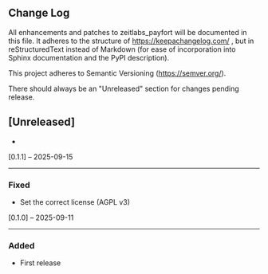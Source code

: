 ## Change Log

All enhancements and patches to zeitlabs_payfort will be documented
in this file. It adheres to the structure of https://keepachangelog.com/ ,
but in reStructuredText instead of Markdown (for ease of incorporation into
Sphinx documentation and the PyPI description).

This project adheres to Semantic Versioning (https://semver.org/).

There should always be an "Unreleased" section for changes pending release.

## [Unreleased]

-

[0.1.1] – 2025-09-15
**********************************************

### Fixed

- Set the correct license (AGPL v3)

[0.1.0] – 2025-09-11
**********************************************

### Added

- First release
